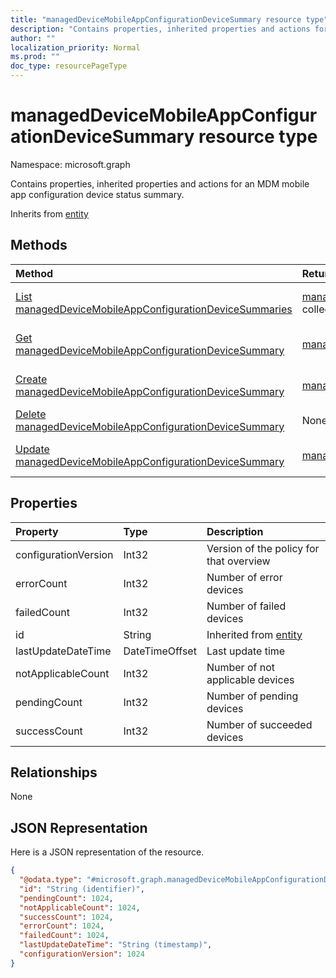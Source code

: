 ```yaml
---
title: "managedDeviceMobileAppConfigurationDeviceSummary resource type"
description: "Contains properties, inherited properties and actions for an MDM mobile app configuration device status summary."
author: ""
localization_priority: Normal
ms.prod: ""
doc_type: resourcePageType
---
```


# managedDeviceMobileAppConfigurationDeviceSummary resource type


Namespace: microsoft.graph

Contains properties, inherited properties and actions for an MDM mobile app configuration device status summary.


Inherits from [entity](../resources/entity.md)

## Methods
|Method|Return Type|Description|
|:---|:---|:---|
|[List managedDeviceMobileAppConfigurationDeviceSummaries](../api/manageddevicemobileappconfigurationdevicesummary-list.md)|[managedDeviceMobileAppConfigurationDeviceSummary](../resources/manageddevicemobileappconfigurationdevicesummary.md) collection|List properties and relationships of the [managedDeviceMobileAppConfigurationDeviceSummary](../resources/manageddevicemobileappconfigurationdevicesummary.md) objects.|
|[Get managedDeviceMobileAppConfigurationDeviceSummary](../api/manageddevicemobileappconfigurationdevicesummary-get.md)|[managedDeviceMobileAppConfigurationDeviceSummary](../resources/manageddevicemobileappconfigurationdevicesummary.md)|Read properties and relationships of the [managedDeviceMobileAppConfigurationDeviceSummary](../resources/manageddevicemobileappconfigurationdevicesummary.md) object.|
|[Create managedDeviceMobileAppConfigurationDeviceSummary](../api/manageddevicemobileappconfigurationdevicesummary-create.md)|[managedDeviceMobileAppConfigurationDeviceSummary](../resources/manageddevicemobileappconfigurationdevicesummary.md)|Create a new [managedDeviceMobileAppConfigurationDeviceSummary](../resources/manageddevicemobileappconfigurationdevicesummary.md) object.|
|[Delete managedDeviceMobileAppConfigurationDeviceSummary](../api/manageddevicemobileappconfigurationdevicesummary-delete.md)|None|Deletes a [managedDeviceMobileAppConfigurationDeviceSummary](../resources/manageddevicemobileappconfigurationdevicesummary.md).|
|[Update managedDeviceMobileAppConfigurationDeviceSummary](../api/manageddevicemobileappconfigurationdevicesummary-update.md)|[managedDeviceMobileAppConfigurationDeviceSummary](../resources/manageddevicemobileappconfigurationdevicesummary.md)|Update the properties of a [managedDeviceMobileAppConfigurationDeviceSummary](../resources/manageddevicemobileappconfigurationdevicesummary.md) object.|

## Properties
|Property|Type|Description|
|:---|:---|:---|
|configurationVersion|Int32|Version of the policy for that overview|
|errorCount|Int32|Number of error devices|
|failedCount|Int32|Number of failed devices|
|id|String| Inherited from [entity](../resources/entity.md)|
|lastUpdateDateTime|DateTimeOffset|Last update time|
|notApplicableCount|Int32|Number of not applicable devices|
|pendingCount|Int32|Number of pending devices|
|successCount|Int32|Number of succeeded devices|

## Relationships
None

## JSON Representation
Here is a JSON representation of the resource.
<!-- {
  "blockType": "resource",
  "keyProperty": "id",
  "@odata.type": "microsoft.graph.managedDeviceMobileAppConfigurationDeviceSummary",
  "baseType": "microsoft.graph.entity",
  "openType": false
}
-->
``` json
{
  "@odata.type": "#microsoft.graph.managedDeviceMobileAppConfigurationDeviceSummary",
  "id": "String (identifier)",
  "pendingCount": 1024,
  "notApplicableCount": 1024,
  "successCount": 1024,
  "errorCount": 1024,
  "failedCount": 1024,
  "lastUpdateDateTime": "String (timestamp)",
  "configurationVersion": 1024
}
```

